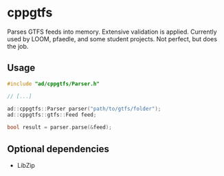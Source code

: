 # cppgtfs

Parses GTFS feeds into memory. Extensive validation is applied. Currently used by LOOM, pfaedle, and some student projects. Not perfect, but does the job.

## Usage

```cpp
#include "ad/cppgtfs/Parser.h"

// [...]

ad::cppgtfs::Parser parser("path/to/gtfs/folder");
ad::cppgtfs::gtfs::Feed feed;

bool result = parser.parse(&feed);
```

## Optional dependencies

- LibZip
